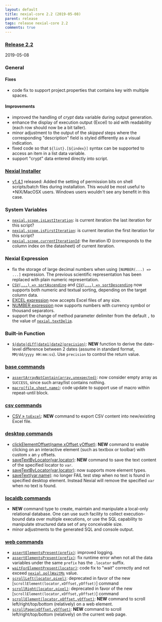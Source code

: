 ```yaml
---
layout: default
title: nexial-core 2.2 (2019-05-08)
parent: release
tags: release nexial-core 2.2
comments: true
---
```


### <a href="https://github.com/nexiality/nexial-core/releases/tag/nexial-core-v2.2_0488" class="external-link" target="_nexial_link">Release 2.2</a>
2019-05-08


### General
#### Fixes
- code fix to support project.properties that contains key with multiple spaces.
 
#### Improvements
- improved the handling of _crypt_ data variable during output generation.
- enhance the display of execution output (Excel) to aid with readability (each row should now be a bit taller).
- minor adjustment to the output of the _skipped_ steps where the corresponding "description" field is styled 
  differently as a visual indication.
- fixed code so that `${list}.[${index}]` syntax can be supported to access an item in a list data variable.
- support "crypt" data entered directly into script.


### [Nexial Installer](https://github.com/nexiality/nexial-installer)
- [v1.4.1](https://github.com/nexiality/nexial-installer/releases/tag/nexial-installer-v1.4.1) released: Added the 
  setting of permission bits on shell scripts/batch files during installation. This would be most useful to 
  *NIX/MacOSX users. Windows users wouldn't see any benefit in this case.


### System Variables
- [`nexial.scope.isLastIteration`](../systemvars/index#nexial.scope.isLastIteration): is current iteration the last 
  iteration for this script?
- [`nexial.scope.isFirstIteration`](../systemvars/index#nexial.scope.isFirstIteration): is current iteration the 
  first iteration for this script?
- [`nexial.scope.currentIterationId`](../systemvars/index#nexial.scope.currentIterationId): the iteration ID 
  (corresponds to the column index on the datasheet) of current iteration.


### Nexial Expression
- fix the storage of large decimal numbers when using `[NUMBER(...) => ...]` expression. The previous scientific 
  representation has been replaced with plain numeric representation.
- [`CSV(...) => sortAscending`](../expressions/CSVexpression#sortascendingcolumn) and 
  [`CSV(...) => sortDescending`](../expressions/CSVexpression#sortdescendingcolumn) now supports both numeric and 
  textual sorting, depending on the target column data.
- [EXCEL expression](../expressions/EXCELexpression) now accepts Excel files of any size.
- [NUMBER expression](../expressions/NUMBERexpression) now supports numbers with currency symbol or thousand separators.
- support the change of method parameter delimiter from the default `,` to the value of [`nexial.textDelim`](../systemvars/index#nexial.textDelim).


### Built-in Function
- [`$(date|diff|date1|date2|precision)`](../functions/$(date)): **NEW** function to derive the date-level 
  difference between 2 dates (assume in standard format, `MM/dd/yyyy HH:mm:ss`). Use `precision` to control the return 
  value.


### [base commands](../commands/base)
- [`assertArrayNotContain(array,unexpected)`](../commands/base/assertArrayNotContain(array,unexpected)): 
  now consider empty array as `SUCCESS`, since such array/list contains nothing.
- [`macro(file,sheet,name)`](../commands/base/macro(file,sheet,name)): code update to support use of macro within 
  repeat-until block.


### [csv commands](../commands/csv)
- [CSV &raquo; `toExcel`](../commands/csv/toExcel(csvFile,excel,worksheet,startCell)): **NEW** command to export CSV 
  content into new/existing Excel file.


### [desktop commands](../commands/desktop)
- [clickElementOffset(name,xOffset,yOffset)](../commands/desktop/clickElementOffset(name,xOffset,yOffset)): **NEW** 
  command to enable clicking on an interactive element (such as textbox or toolbar) with custom `x` an `y` offsets.
- [saveTextByLocator(var,locator)](../commands/desktop/saveTextByLocator(var,locator)): **NEW** command to save the
  text content of the specified locator to `var`.
- [saveTextByLocator(var,locator)](../commands/desktop/saveTextByLocator(var,locator)): now supports more element types.
- [saveText(var,name)](../commands/desktop/saveText(var,name)): no longer FAIL test step when no text is found in
  specified desktop element. Instead Nexial will remove the specified `var` when no text is found.


### [localdb commands](../commands/localdb)
- **NEW** command type to create, maintain and manipulate a local-only relational database. One can use such facility
  to collect execution-bound data over multiple executions, or use the SQL capability to manipulate structured data set 
  of any conceivable size.
- minor adjustments to the generated SQL and console output.


### [web commands](../commands/web)
- [`assertElementsPresent(prefix)`](../commands/web/assertElementsPresent(prefix)): improved logging.
- [`assertElementsPresent(prefix)`](../commands/web/assertElementsPresent(prefix)): fix runtime error when not all 
  the data variables under the same `prefix` has the `.locator` suffix.
- [`waitForElementPresent(locator)`](../commands/web/waitForElementPresent(locator)): code fix to "wait" correctly and 
  not exceed [`nexial.pollWaitMs`](../systemvars/index#nexial.pollWaitMs) value.
- [`scrollLeft(locator,pixel)`](../commands/web/scrollLeft(locator,pixel)): deprecated in favor of the new 
  [`scrollElement(locator,xOffset,yOffset)`] command
- [`scrollRight(locator,pixel)`](../commands/web/scrollRight(locator,pixel)): deprecated in favor of the new 
  [`scrollElement(locator,xOffset,yOffset)`] command
- [`scrollElement(locator,xOffset,yOffset)`](../commands/web/scrollElement(locator,xOffset,yOffset)): **NEW** command 
  to scroll left/right/top/bottom (relatively) on a web element.
- [`scrollPage(xOffset,yOffset)`](../commands/web/scrollPage(xOffset,yOffset)): **NEW** command to scroll 
  left/right/top/bottom (relatively) on the current web page.
